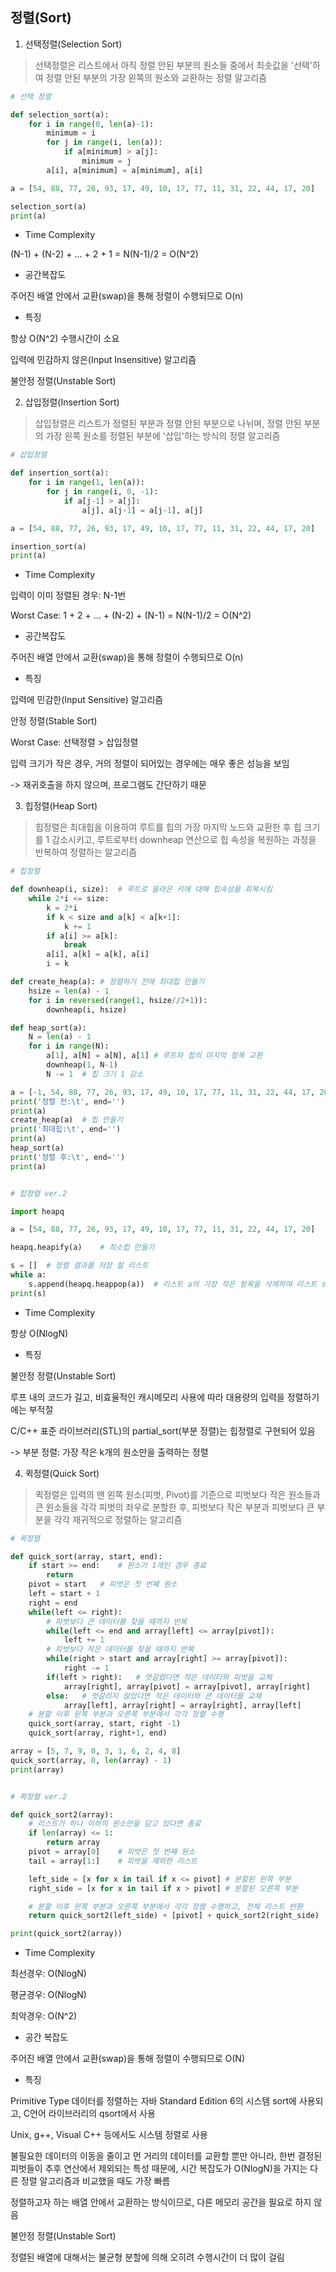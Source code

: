 ## 정렬(Sort)


1. 선택정렬(Selection Sort)
> 선택정렬은 리스트에서 아직 정렬 안된 부분의 원소들 중에서 최솟값을 '선택'하여 정렬 안된 부분의
> 가장 왼쪽의 원소와 교환하는 정렬 알고리즘

```python
# 선택 정렬

def selection_sort(a):
    for i in range(0, len(a)-1):
        minimum = i
        for j in range(i, len(a)):
            if a[minimum] > a[j]:
                minimum = j
        a[i], a[minimum] = a[minimum], a[i]

a = [54, 88, 77, 26, 93, 17, 49, 10, 17, 77, 11, 31, 22, 44, 17, 20]

selection_sort(a)
print(a)
```
- Time Complexity

(N-1) + (N-2) + ... + 2 + 1 = N(N-1)/2 = O(N^2)

- 공간복잡도 

주어진 배열 안에서 교환(swap)을 통해 정렬이 수행되므로 O(n)

- 특징

항상 O(N^2) 수행시간이 소요

입력에 민감하지 않은(Input Insensitive) 알고리즘

불안정 정렬(Unstable Sort)

2. 삽입정렬(Insertion Sort)
> 삽입정렬은 리스트가 정렬된 부분과 정렬 안된 부분으로 나뉘며,
> 정렬 안된 부분의 가장 왼쪽 원소를 정렬된 부분에 '삽입'하는 방식의 정렬 알고리즘

```python
# 삽입정렬

def insertion_sort(a):
    for i in range(1, len(a)):
        for j in range(i, 0, -1):
            if a[j-1] > a[j]:
                a[j], a[j-1] = a[j-1], a[j]

a = [54, 88, 77, 26, 93, 17, 49, 10, 17, 77, 11, 31, 22, 44, 17, 20]

insertion_sort(a)
print(a)
```

- Time Complexity

입력이 이미 정렬된 경우: N-1번

Worst Case: 1 + 2 + ... + (N-2) + (N-1) = N(N-1)/2 = O(N^2)

- 공간복잡도

주어진 배열 안에서 교환(swap)을 통해 정렬이 수행되므로 O(n)

- 특징

입력에 민감한(Input Sensitive) 알고리즘

안정 정렬(Stable Sort)

Worst Case: 선택정렬 > 삽입정렬

입력 크기가 작은 경우, 거의 정렬이 되어있는 경우에는 매우 좋은 성능을 보임

-> 재귀호출을 하지 않으며, 프로그램도 간단하기 때문


3. 힙정렬(Heap Sort)
> 힙정렬은 최대힙을 이용하여 루트를 힙의 가장 마지막 노드와 교환한 후 힙 크기를 1 감소시키고,
> 루트로부터 downheap 연산으로 힙 속성을 복원하는 과정을 반복하여 정렬하는 알고리즘

```python
# 힙정렬

def downheap(i, size):  # 루트로 올라온 키에 대해 힙속성을 회복시킴
    while 2*i <= size:
        k = 2*i
        if k < size and a[k] < a[k+1]:
            k += 1
        if a[i] >= a[k]:
            break
        a[i], a[k] = a[k], a[i]
        i = k

def create_heap(a): # 정렬하기 전에 최대힙 만들기
    hsize = len(a) - 1
    for i in reversed(range(1, hsize//2+1)):
        downheap(i, hsize)

def heap_sort(a):
    N = len(a) - 1
    for i in range(N):
        a[1], a[N] = a[N], a[1] # 루트와 힙의 마지막 항목 교환
        downheap(1, N-1)
        N -= 1  # 힙 크기 1 감소

a = [-1, 54, 88, 77, 26, 93, 17, 49, 10, 17, 77, 11, 31, 22, 44, 17, 20]
print('정렬 전:\t', end='')
print(a)
create_heap(a)  # 힙 만들기
print('최대힙:\t', end='')
print(a)
heap_sort(a)
print('정렬 후:\t', end='')
print(a)


# 힙정렬 ver.2

import heapq

a = [54, 88, 77, 26, 93, 17, 49, 10, 17, 77, 11, 31, 22, 44, 17, 20]

heapq.heapify(a)    # 최소힙 만들기

s = []  # 정렬 결과를 저장 할 리스트
while a:
    s.append(heapq.heappop(a))  # 리스트 a의 가장 작은 항목을 삭제하여 리스트 s의 맨 뒤에 추가
print(s)
```

- Time Complexity

항상 O(NlogN)

- 특징

불안정 정렬(Unstable Sort)

루프 내의 코드가 길고, 비효율적인 캐시메모리 사용에 따라 대용량의 입력을 정렬하기에는 부적절

C/C++ 표준 라이브러리(STL)의 partial_sort(부분 정렬)는 힙정렬로 구현되어 있음

-> 부분 정렬: 가장 작은 k개의 원소만을 출력하는 정렬

4. 퀵정렬(Quick Sort)
> 퀵정렬은 입력의 맨 왼쪽 원소(피벗, Pivot)를 기준으로 피벗보다 작은 원소들과 큰 원소들을 각각 피벗의 좌우로 분할한 후,
> 피벗보다 작은 부분과 피벗보다 큰 부분을 각각 재귀적으로 정렬하는 알고리즘

```python
# 퀵정렬

def quick_sort(array, start, end):
    if start >= end:    # 원소가 1개인 경우 종료
        return
    pivot = start   # 피벗은 첫 번째 원소
    left = start + 1
    right = end
    while(left <= right):
        # 피벗보다 큰 데이터를 찾을 때까지 반복
        while(left <= end and array[left] <= array[pivot]):
            left += 1
        # 피벗보다 작은 데이터를 찾을 때까지 반복
        while(right > start and array[right] >= array[pivot]):
            right -= 1
        if(left > right):   # 엇갈렸다면 작은 데이터와 피벗을 교체
            array[right], array[pivot] = array[pivot], array[right]
        else:   # 엇갈리지 않았다면 작은 데이터와 큰 데이터를 교체
            array[left], array[right] = array[right], array[left]
    # 분할 이후 왼쪽 부분과 오른쪽 부분에서 각각 정렬 수행
    quick_sort(array, start, right -1)
    quick_sort(array, right+1, end)

array = [5, 7, 9, 0, 3, 1, 6, 2, 4, 8]
quick_sort(array, 0, len(array) - 1)
print(array)


# 퀵정렬 ver.2

def quick_sort2(array):
    # 리스트가 하나 이하의 원소만을 담고 있다면 종료
    if len(array) <= 1:
        return array
    pivot = array[0]    # 피벗은 첫 번째 원소
    tail = array[1:]    # 피벗을 제외한 리스트

    left_side = [x for x in tail if x <= pivot] # 분할된 왼쪽 부분
    right_side = [x for x in tail if x > pivot] # 분할된 오른쪽 부분

    # 분할 이후 왼쪽 부분과 오른쪽 부분에서 각각 정렬 수행하고, 전체 리스트 반환
    return quick_sort2(left_side) + [pivot] + quick_sort2(right_side)

print(quick_sort2(array))
```

- Time Complexity

최선경우: O(NlogN)

평균경우: O(NlogN)

최악경우: O(N^2)

- 공간 복잡도

주어진 배열 안에서 교환(swap)을 통해 정렬이 수행되므로 O(N)

- 특징

Primitive Type 데이터를 정렬하는 자바 Standard Edition 6의 시스템 sort에 사용되고, C언어 라이브러리의 qsort에서 사용

Unix, g++, Visual C++ 등에서도 시스템 정렬로 사용

불필요한 데이터의 이동을 줄이고 먼 거리의 데이터를 교환할 뿐만 아니라, 한번 결정된 피벗들이 추후 연산에서 제외되는
특성 때문에, 시간 복잡도가 O(NlogN)을 가지는 다른 정렬 알고리즘과 비교했을 때도 가장 빠름

정렬하고자 하는 배열 안에서 교환하는 방식이므로, 다른 메모리 공간을 필요로 하지 않음

불안정 정렬(Unstable Sort)

정렬된 배열에 대해서는 불균형 분할에 의해 오히려 수행시간이 더 많이 걸림
